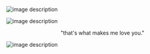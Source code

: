 <p align="center">

![image description](https://64.media.tumblr.com/98fb187000d129bd3cc5bbbc502160e9/be9eaed3dceff1b6-67/s540x810/bcd85b6a4b182acef0d01299d5cfff4fff3cc636.pnj)

</p>

![image description](https://cdn.discordapp.com/attachments/1264040713864085535/1298096514261979186/883d6285ed7b92e2.jpg?ex=67277b56&is=672629d6&hm=2776013dd1bb947d31f5bd99a5e0e96abb8bd2af44981f4d852d0ef564ecd519&)

<p align="center">
"that's what makes me love you."
</p>

<p align="center">

![image description](https://64.media.tumblr.com/dfbeb9329ee145fa92a8c734f35ce045/be9eaed3dceff1b6-29/s540x810/15cd7decd4c908393c5b18685fabac04c05e530a.pnj)

</p>
